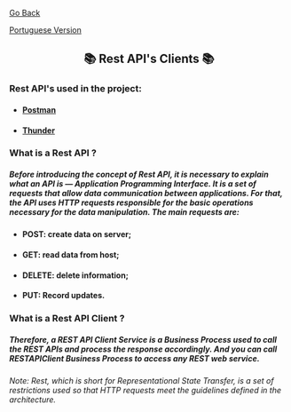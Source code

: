 <div>
  <p><a href="https://github.com/Squad-Back-End/reprography-nodejs/blob/master/docs/README-en.md">Go Back</a></p>
  <p><a href="https://github.com/Squad-Back-End/reprography-nodejs/blob/master/docs/rest_api_client/README.md">Portuguese Version</a></p>
</div>

<h2 align="center"> 📚 Rest API's Clients 📚 </h2>

### Rest API's used in the project:

* #### [Postman](https://github.com/Squad-Back-End/reprography-nodejs/tree/master/docs/rest_api_client/postman/README-en.md)
* #### [Thunder](https://github.com/Squad-Back-End/reprography-nodejs/tree/master/docs/rest_api_client/thunder%20client/README-en.md)


### What is a Rest API ?

##### Before introducing the concept of Rest API, it is necessary to explain what an API is — Application Programming Interface. It is a set of requests that allow data communication between applications. For that, the API uses HTTP requests responsible for the basic operations necessary for the data manipulation. The main requests are:

* #### POST: create data on server;
* #### GET: read data from host;
* #### DELETE: delete information;
* #### PUT: Record updates.

### What is a Rest API Client ?

##### Therefore, a REST API Client Service is a Business Process used to call the REST APIs and process the response accordingly. And you can call RESTAPIClient Business Process to access any REST web service.

###### Note: Rest, which is short for Representational State Transfer, is a set of restrictions used so that HTTP requests meet the guidelines defined in the architecture.
